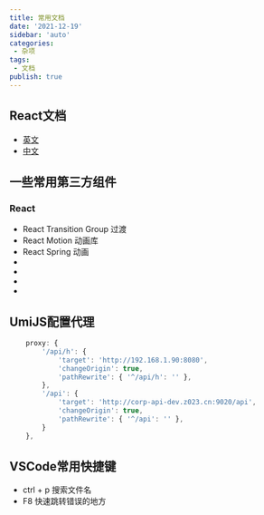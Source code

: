 ```yaml
---
title: 常用文档
date: '2021-12-19'
sidebar: 'auto'
categories:
 - 杂项
tags:
 - 文档
publish: true
---
```


## React文档
- [英文](https://reactjs.org/)
- [中文](https://zh-hans.reactjs.org/)


## 一些常用第三方组件
### React
-  React Transition Group 过渡
-  React Motion 动画库
-  React Spring 动画
-  
-  
-  
-  

## UmiJS配置代理
```js
    proxy: {
        '/api/h': {
            'target': 'http://192.168.1.90:8080',
            'changeOrigin': true,
            'pathRewrite': { '^/api/h': '' },
        },
        '/api': {
            'target': 'http://corp-api-dev.z023.cn:9020/api',
            'changeOrigin': true,
            'pathRewrite': { '^/api': '' },
        }
    },
```


## VSCode常用快捷键
- ctrl + p 搜索文件名
- F8 快速跳转错误的地方